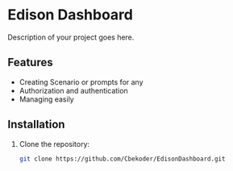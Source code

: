 # Edison Dashboard

Description of your project goes here.

## Features

- Creating Scenario or prompts for any 
- Authorization and authentication
- Managing easily

## Installation

1. Clone the repository:
   ```bash
   git clone https://github.com/Cbekoder/EdisonDashboard.git
